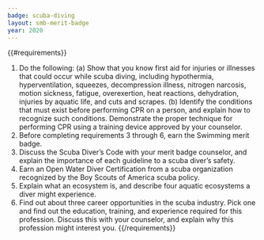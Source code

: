 ```yaml
---
badge: scuba-diving
layout: smb-merit-badge
year: 2020
---
```


{{#requirements}}
1. Do the following:
    (a) Show that you know first aid for injuries or illnesses that could occur while scuba diving, including hypothermia, hyperventilation, squeezes, decompression illness, nitrogen narcosis, motion sickness, fatigue, overexertion, heat reactions, dehydration, injuries by aquatic life, and cuts and scrapes.
    (b) Identify the conditions that must exist before performing CPR on a person, and explain how to recognize such conditions. Demonstrate the proper technique for performing CPR using a training device approved by your counselor.
2. Before completing requirements 3 through 6, earn the Swimming merit badge.
3. Discuss the Scuba Diver’s Code with your merit badge counselor, and explain the importance of each guideline to a scuba diver’s safety.
4. Earn an Open Water Diver Certification from a scuba organization recognized by the Boy Scouts of America scuba policy.
5. Explain what an ecosystem is, and describe four aquatic ecosystems a diver might experience.
6. Find out about three career opportunities in the scuba industry. Pick one and find out the education, training, and experience required for this profession. Discuss this with your counselor, and explain why this profession might interest you.
{{/requirements}}
